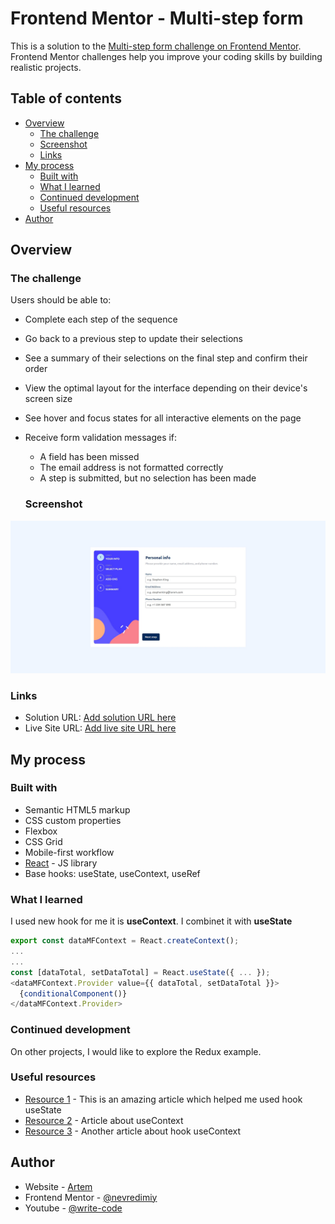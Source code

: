 # Frontend Mentor - Multi-step form



This is a solution to the [Multi-step form challenge on Frontend Mentor](https://www.frontendmentor.io/challenges/multistep-form-YVAnSdqQBJ). Frontend Mentor challenges help you improve your coding skills by building realistic projects. 

## Table of contents

- [Overview](#overview)
  - [The challenge](#the-challenge)
  - [Screenshot](#screenshot)
  - [Links](#links)
- [My process](#my-process)
  - [Built with](#built-with)
  - [What I learned](#what-i-learned)
  - [Continued development](#continued-development)
  - [Useful resources](#useful-resources)
- [Author](#author)


## Overview

### The challenge

Users should be able to:

- Complete each step of the sequence
- Go back to a previous step to update their selections
- See a summary of their selections on the final step and confirm their order
- View the optimal layout for the interface depending on their device's screen size
- See hover and focus states for all interactive elements on the page
- Receive form validation messages if:
  - A field has been missed
  - The email address is not formatted correctly
  - A step is submitted, but no selection has been made

  ### Screenshot

![](./screenshot.jpg)

### Links

- Solution URL: [Add solution URL here](https://github.com/nevredimiy/frontendMentor-Multi-stepFormSolution.git)
- Live Site URL: [Add live site URL here](https://your-live-site-url.com)

## My process

### Built with

- Semantic HTML5 markup
- CSS custom properties
- Flexbox
- CSS Grid
- Mobile-first workflow
- [React](https://reactjs.org/) - JS library
- Base hooks: useState, useContext, useRef

### What I learned

I used new hook for me it is **useContext**. I combinet it with **useState**


```js
export const dataMFContext = React.createContext();
...
...
const [dataTotal, setDataTotal] = React.useState({ ... });
<dataMFContext.Provider value={{ dataTotal, setDataTotal }}>
  {conditionalComponent()}
</dataMFContext.Provider>
```

### Continued development

On other projects, I would like to explore the Redux example.

### Useful resources

- [Resource 1](https://blog.logrocket.com/build-multi-step-form-usestate-hook/) - This is an amazing article which helped me used hook useState
- [Resource 2](https://react.dev/reference/react/useContext) - Article about useContext
- [Resource 3](https://blog.webdevsimplified.com/2020-06/use-context/) - Another article about hook useContext


## Author

- Website - [Artem](https://writecode6.wordpress.com/%d0%be%d0%b1%d0%be-%d0%bc%d0%bd%d0%b5/)
- Frontend Mentor - [@nevredimiy](https://www.frontendmentor.io/profile/nevredimiy)
- Youtube - [@write-code](https://studio.youtube.com/channel/UCnmIQSMt8ayFgE2deKtAaKQ)

